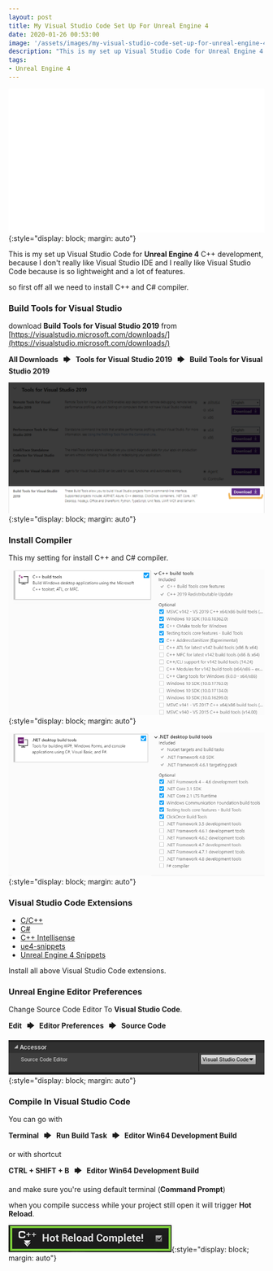 ```yaml
---
layout: post
title: My Visual Studio Code Set Up For Unreal Engine 4
date: 2020-01-26 00:53:00
image: '/assets/images/my-visual-studio-code-set-up-for-unreal-engine-4.png'
description: "This is my set up Visual Studio Code for Unreal Engine 4 C++ development, because I don’t really like Visual Studio IDE and I really like Visual Studio Code because is so lightweight and a lot of features"
tags:
- Unreal Engine 4
---
```


![My Visual Studio Code Set Up For Unreal Engine 4](/assets/images/my-visual-studio-code-set-up-for-unreal-engine-4.png "My Visual Studio Code Set Up For Unreal Engine 4"){:style="display: block; margin: auto"}

This is my set up Visual Studio Code for **Unreal Engine 4** C++ development, because I don't really like Visual Studio IDE and I really like Visual Studio Code because is so lightweight and a lot of features.

so first off all we need to install C++ and C# compiler.

### Build Tools for Visual Studio

download **Build Tools for Visual Studio 2019** from [https://visualstudio.microsoft.com/downloads/](https://visualstudio.microsoft.com/downloads/)

**All Downloads &nbsp; 🡆 &nbsp; Tools for Visual Studio 2019 &nbsp; 🡆 &nbsp; Build Tools for Visual Studio 2019**

![Build Tools](/assets/images/my-visual-studio-code-set-up-for-unreal-engine-4-1.png "Build Tools"){:style="display: block; margin: auto"}

### Install Compiler

This my setting for install C++ and C# compiler.

![C++ compiler](/assets/images/my-visual-studio-code-set-up-for-unreal-engine-4-3.png "C++ compiler"){:style="display: block; margin: auto"}

![C# compiler](/assets/images/my-visual-studio-code-set-up-for-unreal-engine-4-2.png "C# compiler"){:style="display: block; margin: auto"}

### Visual Studio Code Extensions

- [C/C++](https://marketplace.visualstudio.com/items?itemName=ms-vscode.cpptools)
- [C#](https://marketplace.visualstudio.com/items?itemName=ms-vscode.csharp)
- [C++ Intellisense](https://marketplace.visualstudio.com/items?itemName=austin.code-gnu-global)
- [ue4-snippets](https://marketplace.visualstudio.com/items?itemName=Nicolas-Zhu.ue4-snippets)
- [Unreal Engine 4 Snippets](https://marketplace.visualstudio.com/items?itemName=CAPTNCAPS.ue4-snippets)

Install all above Visual Studio Code extensions.

### Unreal Engine Editor Preferences

Change Source Code Editor To **Visual Studio Code**.

**Edit &nbsp; 🡆 &nbsp; Editor Preferences &nbsp; 🡆 &nbsp; Source Code**

![Editor Preferences](/assets/images/my-visual-studio-code-set-up-for-unreal-engine-4-4.png "Editor Preferences"){:style="display: block; margin: auto"}

### Compile In Visual Studio Code

You can go with

**Terminal &nbsp; 🡆 &nbsp; Run Build Task &nbsp; 🡆 &nbsp; Editor Win64 Development Build**

or with shortcut

**CTRL + SHIFT + B &nbsp; 🡆 &nbsp; Editor Win64 Development Build**

and make sure you're using default terminal (**Command Prompt**)

when you compile success while your project still open it will trigger **Hot Reload**.

![Hot Reload](/assets/images/my-visual-studio-code-set-up-for-unreal-engine-4-5.png "Hot Reload"){:style="display: block; margin: auto"}